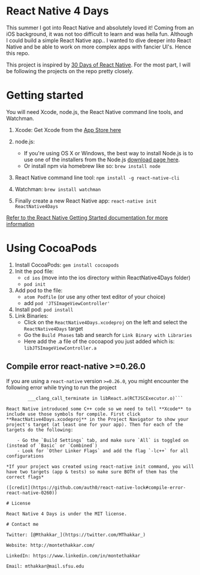 # React Native 4 Days

This summer I got into React Native and absolutely loved it! Coming from an iOS background, it was not too difficult to learn and was hella fun. Although I could build a simple React Native app.. I wanted to dive deeper into React Native and be able to work on more complex apps with fancier UI's. Hence this repo.

This project is inspired by [30 Days of React Native](https://github.com/fangwei716/30-days-of-react-native). For the most part, I will be following the projects on the repo pretty closely.

# Getting started

You will need Xcode, node.js, the React Native command line tools, and Watchman.

1. Xcode: Get Xcode from the [App Store here](https://itunes.apple.com/us/app/xcode/id497799835?mt=12)
2. node.js:

    - If you're using OS X or Windows, the best way to install Node.js is to use one of the installers from the Node.js [download page here](https://nodejs.org/en/download/).
    - Or install npm via homebrew like so: `brew install node`

3. React Native command line tool: `npm install -g react-native-cli`
4. Watchman: `brew install watchman`
5. Finally create a new React Native app: `react-native init ReactNative4Days`

[Refer to the React Native Getting Started documentation for more information](https://facebook.github.io/react-native/docs/getting-started.html)

# Using CocoaPods
1. Install CocoaPods: `gem install cocoapods`
2. Init the pod file:
    - `cd ios` (move into the ios directory within ReactNative4Days folder)
    - `pod init`
3. Add pod to the file:
    - `atom Podfile` (or use any other text editor of your choice)
    - add `pod 'JTSImageViewController'`
4. Install pod: `pod install`
5. Link Binaries:
    - Click on the `ReactNative4Days.xcodeproj` on the left and select the `ReactNative4Days` target
    - Go the `Build Phases` tab and search for `Link Binary with Libraries`
    - Here add the .a file of the cocoapod you just added which is: `libJTSImageViewController.a`

## Compile error react-native >=0.26.0

If you are using a `react-native` version `>=0.26.0`, you might encounter the following error while trying to run the project

``` "std::terminate()", referenced from:
        ___clang_call_terminate in libReact.a(RCTJSCExecutor.o)```

React Native introduced some C++ code so we need to tell **Xcode** to include use those symbols for compile. First click **ReactNative4Days.xcodeproj** in the Project Navigator to show your project's target (at least one for your app). Then for each of the targets do the following:

    - Go the `Build Settings` tab, and make sure `All` is toggled on (instead of `Basic` or `Combined`)
    - Look for `Other Linker Flags` and add the flag `-lc++` for all configurations

*If your project was created using react-native init command, you will have two targets (app & tests) so make sure BOTH of them has the correct flags*

([credit](https://github.com/auth0/react-native-lock#compile-error-react-native-0260))

# License

React Native 4 Days is under the MIT license.

# Contact me

Twitter: [@Mthakkar_](https://twitter.com/MThakkar_)

Website: http://montethakkar.com/

LinkedIn: https://www.linkedin.com/in/montethakkar

Email: mthakkar@mail.sfsu.edu
